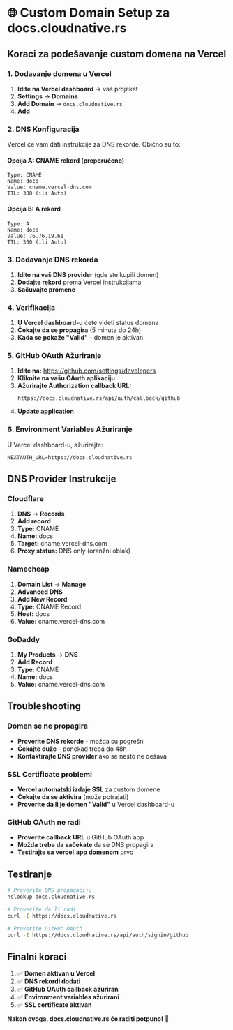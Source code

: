 # 🌐 Custom Domain Setup za docs.cloudnative.rs

## Koraci za podešavanje custom domena na Vercel

### 1. Dodavanje domena u Vercel

1. **Idite na Vercel dashboard** → vaš projekat
2. **Settings** → **Domains**
3. **Add Domain** → `docs.cloudnative.rs`
4. **Add**

### 2. DNS Konfiguracija

Vercel će vam dati instrukcije za DNS rekorde. Obično su to:

#### Opcija A: CNAME rekord (preporučeno)
```
Type: CNAME
Name: docs
Value: cname.vercel-dns.com
TTL: 300 (ili Auto)
```

#### Opcija B: A rekord
```
Type: A
Name: docs
Value: 76.76.19.61
TTL: 300 (ili Auto)
```

### 3. Dodavanje DNS rekorda

1. **Idite na vaš DNS provider** (gde ste kupili domen)
2. **Dodajte rekord** prema Vercel instrukcijama
3. **Sačuvajte promene**

### 4. Verifikacija

1. **U Vercel dashboard-u** ćete videti status domena
2. **Čekajte da se propagira** (5 minuta do 24h)
3. **Kada se pokaže "Valid"** - domen je aktivan

### 5. GitHub OAuth Ažuriranje

1. **Idite na:** https://github.com/settings/developers
2. **Kliknite na vašu OAuth aplikaciju**
3. **Ažurirajte Authorization callback URL:**
   ```
   https://docs.cloudnative.rs/api/auth/callback/github
   ```
4. **Update application**

### 6. Environment Variables Ažuriranje

U Vercel dashboard-u, ažurirajte:
```
NEXTAUTH_URL=https://docs.cloudnative.rs
```

## DNS Provider Instrukcije

### Cloudflare
1. **DNS** → **Records**
2. **Add record**
3. **Type:** CNAME
4. **Name:** docs
5. **Target:** cname.vercel-dns.com
6. **Proxy status:** DNS only (oranžni oblak)

### Namecheap
1. **Domain List** → **Manage**
2. **Advanced DNS**
3. **Add New Record**
4. **Type:** CNAME Record
5. **Host:** docs
6. **Value:** cname.vercel-dns.com

### GoDaddy
1. **My Products** → **DNS**
2. **Add Record**
3. **Type:** CNAME
4. **Name:** docs
5. **Value:** cname.vercel-dns.com

## Troubleshooting

### Domen se ne propagira
- **Proverite DNS rekorde** - možda su pogrešni
- **Čekajte duže** - ponekad treba do 48h
- **Kontaktirajte DNS provider** ako se nešto ne dešava

### SSL Certificate problemi
- **Vercel automatski izdaje SSL** za custom domene
- **Čekajte da se aktivira** (može potrajati)
- **Proverite da li je domen "Valid"** u Vercel dashboard-u

### GitHub OAuth ne radi
- **Proverite callback URL** u GitHub OAuth app
- **Možda treba da sačekate** da se DNS propagira
- **Testirajte sa vercel.app domenom** prvo

## Testiranje

```bash
# Proverite DNS propagaciju
nslookup docs.cloudnative.rs

# Proverite da li radi
curl -I https://docs.cloudnative.rs

# Proverite GitHub OAuth
curl -I https://docs.cloudnative.rs/api/auth/signin/github
```

## Finalni koraci

1. ✅ **Domen aktivan u Vercel**
2. ✅ **DNS rekordi dodati**
3. ✅ **GitHub OAuth callback ažuriran**
4. ✅ **Environment variables ažurirani**
5. ✅ **SSL certificate aktivan**

**Nakon ovoga, docs.cloudnative.rs će raditi potpuno!** 🎉
